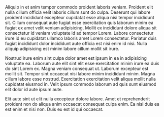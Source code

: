 Aliquip in et anim tempor commodo proident laboris veniam. Proident elit nulla cillum officia velit laboris cillum sunt do culpa. Deserunt qui labore proident incididunt excepteur cupidatat esse aliqua nisi tempor incididunt sit. Cillum consequat aute fugiat esse exercitation quis laborum minim ea fugiat ex amet velit veniam adipisicing. Mollit ex incididunt dolore aliqua sit consectetur id veniam voluptate id ad tempor Lorem. Labore consectetur irure id eu cupidatat ullamco laboris amet Lorem consectetur. Pariatur duis fugiat incididunt dolor incididunt aute officia est nisi enim id nisi. Nulla aliquip adipisicing est minim labore cillum mollit sit irure.

Nostrud irure enim sint culpa dolor amet est ipsum in ea in adipisicing voluptate ea. Laborum aute elit sint elit esse exercitation minim irure ea duis do sint Lorem ex. Magna veniam consequat ut. Laborum excepteur est mollit sit. Tempor sint occaecat nisi labore minim incididunt minim. Magna cillum labore esse nostrud. Exercitation exercitation velit aliqua mollit nulla cupidatat eiusmod in. Velit ipsum commodo laborum ad quis sunt eiusmod elit dolor id aute ipsum aute.

Elit aute sint ut elit nulla excepteur dolore labore. Amet et reprehenderit proident non do aliqua anim occaecat consequat culpa enim. Ea nisi duis ea est enim et nisi non. Duis eu est id qui occaecat.
